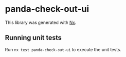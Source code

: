 # panda-check-out-ui

This library was generated with [Nx](https://nx.dev).

## Running unit tests

Run `nx test panda-check-out-ui` to execute the unit tests.
